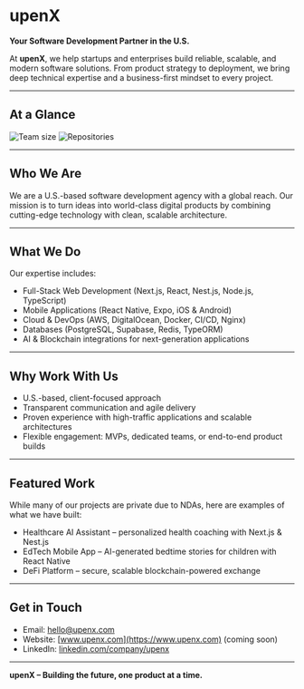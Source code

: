 # upenX

**Your Software Development Partner in the U.S.**

At **upenX**, we help startups and enterprises build reliable, scalable, and modern software solutions. From product strategy to deployment, we bring deep technical expertise and a business-first mindset to every project.

---

## At a Glance
![Team size](https://img.shields.io/badge/Team-8%2B-brightgreen)
![Repositories](https://img.shields.io/badge/Private_Repos-13-blue)

---

## Who We Are
We are a U.S.-based software development agency with a global reach. Our mission is to turn ideas into world-class digital products by combining cutting-edge technology with clean, scalable architecture.

---

## What We Do
Our expertise includes:

- Full-Stack Web Development (Next.js, React, Nest.js, Node.js, TypeScript)  
- Mobile Applications (React Native, Expo, iOS & Android)  
- Cloud & DevOps (AWS, DigitalOcean, Docker, CI/CD, Nginx)  
- Databases (PostgreSQL, Supabase, Redis, TypeORM)  
- AI & Blockchain integrations for next-generation applications  

---

## Why Work With Us
- U.S.-based, client-focused approach  
- Transparent communication and agile delivery  
- Proven experience with high-traffic applications and scalable architectures  
- Flexible engagement: MVPs, dedicated teams, or end-to-end product builds  

---

## Featured Work
While many of our projects are private due to NDAs, here are examples of what we have built:

- Healthcare AI Assistant – personalized health coaching with Next.js & Nest.js  
- EdTech Mobile App – AI-generated bedtime stories for children with React Native  
- DeFi Platform – secure, scalable blockchain-powered exchange  

---

## Get in Touch
- Email: [hello@upenx.com](mailto:hello@upenx.com)  
- Website: [www.upenx.com](https://www.upenx.com) (coming soon)  
- LinkedIn: [linkedin.com/company/upenx](https://linkedin.com/company/upenx)  

---

**upenX – Building the future, one product at a time.**
